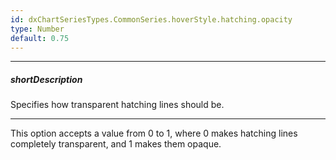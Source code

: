 ```yaml
---
id: dxChartSeriesTypes.CommonSeries.hoverStyle.hatching.opacity
type: Number
default: 0.75
---
```

---
##### shortDescription
Specifies how transparent hatching lines should be.

---
This option accepts a value from 0 to 1, where 0 makes hatching lines completely transparent, and 1 makes them opaque.